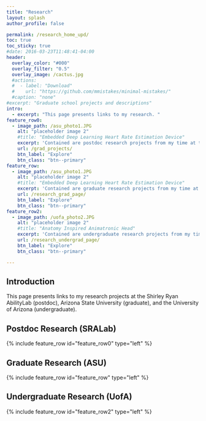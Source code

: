 ```yaml
---
title: "Research"
layout: splash
author_profile: false

permalink: /research_home_upd/
toc: true
toc_sticky: true
#date: 2016-03-23T11:48:41-04:00
header:
  overlay_color: "#000"
  overlay_filter: "0.5"
  overlay_image: /cactus.jpg
  #actions:
  #  - label: "Download"
  #    url: "https://github.com/mmistakes/minimal-mistakes/"
  #caption: "none"
#excerpt: "Graduate school projects and descriptions"
intro: 
  - excerpt: "This page presents links to my research. "
feature_row0:
  - image_path: /asu_photo1.JPG
    alt: "placeholder image 2"
    #title: "Embedded Deep Learning Heart Rate Estimation Device"
    excerpt: 'Contained are postdoc research projects from my time at the Shirley Ryan AbilityLab.'
    url: /grad_projects/
    btn_label: "Explore"
    btn_class: "btn--primary"
feature_row:
  - image_path: /asu_photo1.JPG
    alt: "placeholder image 2"
    #title: "Embedded Deep Learning Heart Rate Estimation Device"
    excerpt: 'Contained are graduate research projects from my time at Arizona State University.'
    url: /research_grad_page/
    btn_label: "Explore"
    btn_class: "btn--primary"
feature_row2:    
  - image_path: /uofa_photo2.JPG
    alt: "placeholder image 2"
    #title: "Anatomy Inspired Animatronic Head"
    excerpt: 'Contained are undergraduate research projects from my time at the University of Arizona.'
    url: /research_undergrad_page/
    btn_label: "Explore"
    btn_class: "btn--primary"

---
```

## Introduction
This page presents links to my research projects at the Shirley Ryan AbilityLab (postdoc), Arizona State University (graduate), and the University of Arizona (undergraduate). 
## Postdoc Research (SRALab)
{% include feature_row id="feature_row0" type="left" %}
## Graduate Research (ASU)
{% include feature_row id="feature_row" type="left" %}
## Undergraduate Research (UofA)
{% include feature_row id="feature_row2" type="left" %}
